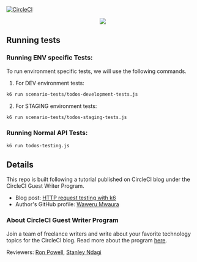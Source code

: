 [![CircleCI](https://circleci.com/gh/mwaz/http-request-testing-with-k6.svg?style=svg)](https://circleci.com/gh/mwaz/http-request-testing-with-k6)

<p align="center"><img src="https://avatars3.githubusercontent.com/u/59034516"></p>


## Running tests
### Running ENV specific Tests: 
 To run environment specific tests, we will use the following commands.

1. For DEV environment tests: 
```bash
k6 run scenario-tests/todos-development-tests.js
```

2. For STAGING environment tests: 
```bash
k6 run scenario-tests/todos-staging-tests.js
```

### Running Normal API Tests:

```bash
k6 run todos-testing.js
```
## Details

This repo is built following a tutorial published on CircleCI blog under the CircleCI Guest Writer Program.

- Blog post: [HTTP request testing with k6][blog]
- Author's GitHub profile: [Waweru Mwaura][author]

### About CircleCI Guest Writer Program

Join a team of freelance writers and write about your favorite technology topics for the CircleCI blog. Read more about the program [here][gwp-program].

Reviewers: [Ron Powell][ron], [Stanley Ndagi][stan]


[blog]: https://circleci.com/blog/http-request-testing-with-k6/
[author]: https://github.com/mwaz

[gwp-program]: https://circle.ci/3ahQxfu
[ron]: https://github.com/ronpowelljr
[stan]: https://github.com/NdagiStanley